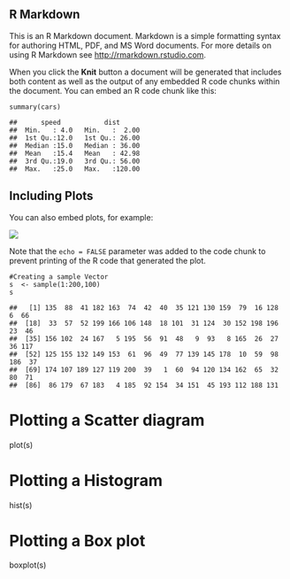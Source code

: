 R Markdown
----------

This is an R Markdown document. Markdown is a simple formatting syntax
for authoring HTML, PDF, and MS Word documents. For more details on
using R Markdown see <http://rmarkdown.rstudio.com>.

When you click the **Knit** button a document will be generated that
includes both content as well as the output of any embedded R code
chunks within the document. You can embed an R code chunk like this:

    summary(cars)

    ##      speed           dist       
    ##  Min.   : 4.0   Min.   :  2.00  
    ##  1st Qu.:12.0   1st Qu.: 26.00  
    ##  Median :15.0   Median : 36.00  
    ##  Mean   :15.4   Mean   : 42.98  
    ##  3rd Qu.:19.0   3rd Qu.: 56.00  
    ##  Max.   :25.0   Max.   :120.00

Including Plots
---------------

You can also embed plots, for example:

![](Hist___box_plot__files/figure-markdown_strict/pressure-1.png)

Note that the `echo = FALSE` parameter was added to the code chunk to
prevent printing of the R code that generated the plot.

    #Creating a sample Vector
    s  <- sample(1:200,100)
    s

    ##   [1] 135  88  41 182 163  74  42  40  35 121 130 159  79  16 128   6  66
    ##  [18]  33  57  52 199 166 106 148  18 101  31 124  30 152 198 196  23  46
    ##  [35] 156 102  24 167   5 195  56  91  48   9  93   8 165  26  27  36 117
    ##  [52] 125 155 132 149 153  61  96  49  77 139 145 178  10  59  98 186  37
    ##  [69] 174 107 189 127 119 200  39   1  60  94 120 134 162  65  32  80  71
    ##  [86]  86 179  67 183   4 185  92 154  34 151  45 193 112 188 131

Plotting a Scatter diagram
==========================

plot(s)

Plotting a Histogram
====================

hist(s)

Plotting a Box plot
===================

boxplot(s)
